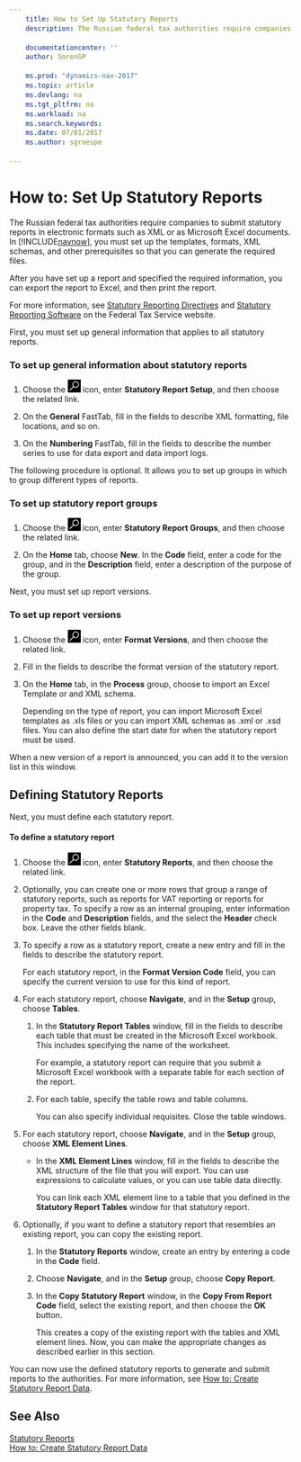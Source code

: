```yaml
---
    title: How to Set Up Statutory Reports
    description: The Russian federal tax authorities require companies to submit statutory reports in electronic formats such as XML or as Microsoft Excel documents. In [!INCLUDE[navnow](../../includes/navnow_md.md)], you must set up the templates, formats, XML schemas, and other prerequisites so that you can generate the required files.

    documentationcenter: ''
    author: SorenGP

    ms.prod: "dynamics-nav-2017"
    ms.topic: article
    ms.devlang: na
    ms.tgt_pltfrm: na
    ms.workload: na
    ms.search.keywords:
    ms.date: 07/01/2017
    ms.author: sgroespe

---
```

# How to: Set Up Statutory Reports
The Russian federal tax authorities require companies to submit statutory reports in electronic formats such as XML or as Microsoft Excel documents. In [!INCLUDE[navnow](../../includes/navnow_md.md)], you must set up the templates, formats, XML schemas, and other prerequisites so that you can generate the required files.  

 After you have set up a report and specified the required information, you can export the report to Excel, and then print the report.  

 For more information, see [Statutory Reporting Directives](http://go.microsoft.com/fwlink/?LinkId=216143) and [Statutory Reporting Software](http://go.microsoft.com/fwlink/?LinkId=216142) on the Federal Tax Service website.  

 First, you must set up general information that applies to all statutory reports.  

### To set up general information about statutory reports  

1.  Choose the ![Search for Page or Report](../../media/ui-search/search_small.png "Search for Page or Report icon") icon, enter **Statutory Report Setup**, and then choose the related link.  

2.  On the **General** FastTab, fill in the fields to describe XML formatting, file locations, and so on.  

3.  On the **Numbering** FastTab, fill in the fields to describe the number series to use for data export and data import logs.  

 The following procedure is optional. It allows you to set up groups in which to group different types of reports.  

### To set up statutory report groups  

1.  Choose the ![Search for Page or Report](../../media/ui-search/search_small.png "Search for Page or Report icon") icon, enter **Statutory Report Groups**, and then choose the related link.  

2.  On the **Home** tab, choose **New**. In the **Code** field, enter a code for the group, and in the **Description** field, enter a description of the purpose of the group.  

 Next, you must set up report versions.  

### To set up report versions  

1.  Choose the ![Search for Page or Report](../../media/ui-search/search_small.png "Search for Page or Report icon") icon, enter **Format Versions**, and then choose the related link.  

2.  Fill in the fields to describe the format version of the statutory report.  

3.  On the **Home** tab, in the **Process** group, choose to import an Excel Template or and XML schema.  

     Depending on the type of report, you can import Microsoft Excel templates as .xls files or you can import XML schemas as .xml or .xsd files. You can also define the start date for when the statutory report must be used.  

 When a new version of a report is announced, you can add it to the version list in this window.  

## Defining Statutory Reports  
 Next, you must define each statutory report.  

#### To define a statutory report  

1.  Choose the ![Search for Page or Report](../../media/ui-search/search_small.png "Search for Page or Report icon") icon, enter **Statutory Reports**, and then choose the related link.  

2.  Optionally, you can create one or more rows that group a range of statutory reports, such as reports for VAT reporting or reports for property tax. To specify a row as an internal grouping, enter information in the **Code** and **Description** fields, and the select the **Header** check box. Leave the other fields blank.  

3.  To specify a row as a statutory report, create a new entry and fill in the fields to describe the statutory report.  

     For each statutory report, in the **Format Version Code** field, you can specify the current version to use for this kind of report.  

4.  For each statutory report, choose **Navigate**, and in the **Setup** group, choose **Tables**.  

    1.  In the **Statutory Report Tables** window, fill in the fields to describe each table that must be created in the Microsoft Excel workbook. This includes specifying the name of the worksheet.  

         For example, a statutory report can require that you submit a Microsoft Excel workbook with a separate table for each section of the report.  

    2.  For each table, specify the table rows and table columns.  

         You can also specify individual requisites. Close the table windows.  

5.  For each statutory report, choose **Navigate**, and in the **Setup** group, choose **XML Element Lines**.  

    -   In the **XML Element Lines** window, fill in the fields to describe the XML structure of the file that you will export. You can use expressions to calculate values, or you can use table data directly.  

         You can link each XML element line to a table that you defined in the **Statutory Report Tables** window for that statutory report.  

6.  Optionally, if you want to define a statutory report that resembles an existing report, you can copy the existing report.  

    1.  In the **Statutory Reports** window, create an entry by entering a code in the **Code** field.  

    2.  Choose **Navigate**, and in the **Setup** group, choose **Copy Report**.  

    3.  In the **Copy Statutory Report** window, in the **Copy From Report Code** field, select the existing report, and then choose the **OK** button.  

         This creates a copy of the existing report with the tables and XML element lines. Now, you can make the appropriate changes as described earlier in this section.  

 You can now use the defined statutory reports to generate and submit reports to the authorities. For more information, see [How to: Create Statutory Report Data](how-to-create-statutory-report-data.md).  

## See Also  
 [Statutory Reports](statutory-reports.md)   
 [How to: Create Statutory Report Data](how-to-create-statutory-report-data.md)
